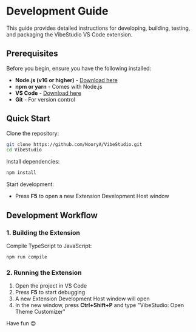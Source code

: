 # Development Guide

This guide provides detailed instructions for developing, building, testing, and packaging the VibeStudio VS Code extension.

## Prerequisites

Before you begin, ensure you have the following installed:

- **Node.js (v16 or higher)** - [Download here](https://nodejs.org/)
- **npm or yarn** - Comes with Node.js
- **VS Code** - [Download here](https://code.visualstudio.com/)
- **Git** - For version control

## Quick Start

Clone the repository:

```bash
git clone https://github.com/NooryA/VibeStudio.git
cd VibeStudio
```

Install dependencies:

```bash
npm install
```

Start development:

- Press **F5** to open a new Extension Development Host window

## Development Workflow

### 1. Building the Extension

Compile TypeScript to JavaScript:

```bash
npm run compile
```

### 2. Running the Extension

1. Open the project in VS Code
2. Press **F5** to start debugging
3. A new Extension Development Host window will open
4. In the new window, press **Ctrl+Shift+P** and type "VibeStudio: Open Theme Customizer"

Have fun 😊

